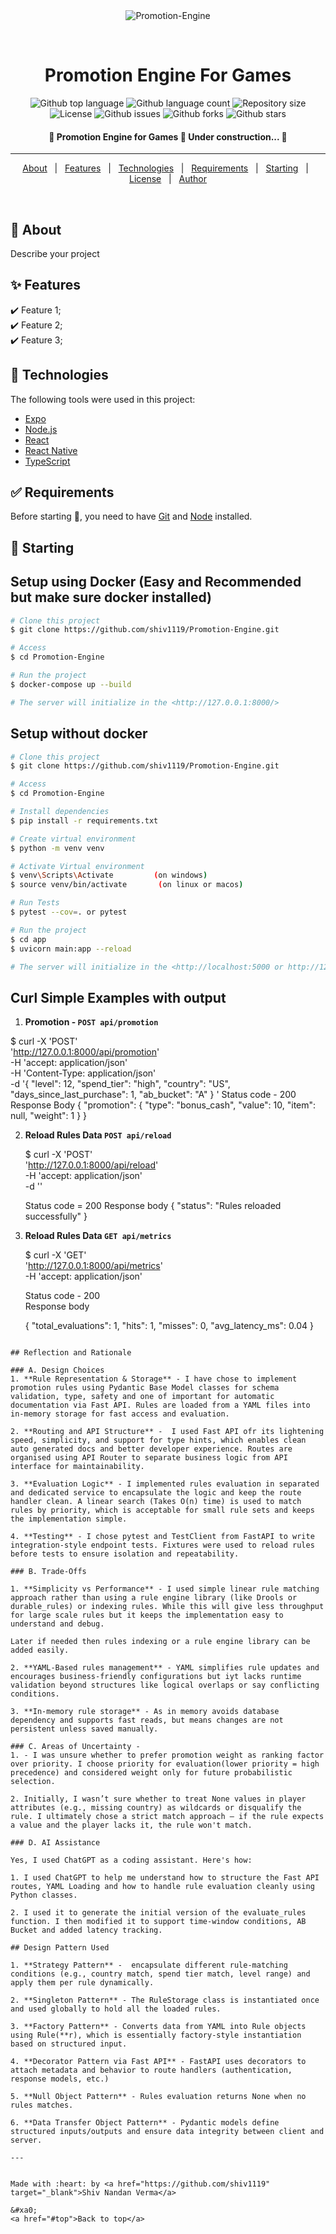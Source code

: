 <div align="center" id="top"> 
  <img src="./.github/app.gif" alt="Promotion-Engine" />

  &#xa0;
</div>

<h1 align="center">Promotion Engine For Games</h1>

<p align="center">
  <img alt="Github top language" src="https://img.shields.io/github/languages/top/shiv1119/Promotion-Engine?color=56BEB8">

  <img alt="Github language count" src="https://img.shields.io/github/languages/count/shiv1119/Promotion-Engine?color=56BEB8">

  <img alt="Repository size" src="https://img.shields.io/github/repo-size/shiv1119/Promotion-Engine?color=56BEB8">

  <img alt="License" src="https://img.shields.io/github/license/shiv1119/Promotion-Engine?color=56BEB8">

  <img alt="Github issues" src="https://img.shields.io/github/issues/shiv1119/Promotion-Engine?color=56BEB8" />

  <img alt="Github forks" src="https://img.shields.io/github/forks/shiv1119/Promotion-Engine?color=56BEB8" />

  <img alt="Github stars" src="https://img.shields.io/github/stars/shiv1119/Promotion-Engine?color=56BEB8" />
</p>

<!-- Status -->

<h4 align="center"> 
	🚧  Promotion Engine for Games 🚀 Under construction...  🚧
</h4> 

<hr>

<p align="center">
  <a href="#dart-about">About</a> &#xa0; | &#xa0; 
  <a href="#sparkles-features">Features</a> &#xa0; | &#xa0;
  <a href="#rocket-technologies">Technologies</a> &#xa0; | &#xa0;
  <a href="#white_check_mark-requirements">Requirements</a> &#xa0; | &#xa0;
  <a href="#checkered_flag-starting">Starting</a> &#xa0; | &#xa0;
  <a href="#memo-license">License</a> &#xa0; | &#xa0;
  <a href="https://github.com/shiv1119" target="_blank">Author</a>
</p>

<br>

## :dart: About ##

Describe your project

## :sparkles: Features ##

:heavy_check_mark: Feature 1;\
:heavy_check_mark: Feature 2;\
:heavy_check_mark: Feature 3;

## :rocket: Technologies ##

The following tools were used in this project:

- [Expo](https://expo.io/)
- [Node.js](https://nodejs.org/en/)
- [React](https://pt-br.reactjs.org/)
- [React Native](https://reactnative.dev/)
- [TypeScript](https://www.typescriptlang.org/)

## :white_check_mark: Requirements ##

Before starting :checkered_flag:, you need to have [Git](https://git-scm.com) and [Node](https://nodejs.org/en/) installed.

## :checkered_flag: Starting ##

## Setup using Docker (Easy and Recommended but make sure docker installed)

```bash
# Clone this project
$ git clone https://github.com/shiv1119/Promotion-Engine.git

# Access
$ cd Promotion-Engine

# Run the project
$ docker-compose up --build

# The server will initialize in the <http://127.0.0.1:8000/>
```


## Setup without docker
```bash
# Clone this project
$ git clone https://github.com/shiv1119/Promotion-Engine.git

# Access
$ cd Promotion-Engine

# Install dependencies
$ pip install -r requirements.txt

# Create virtual environment
$ python -m venv venv

# Activate Virtual environment
$ venv\Scripts\Activate         (on windows)
$ source venv/bin/activate       (on linux or macos)

# Run Tests
$ pytest --cov=. or pytest

# Run the project
$ cd app
$ uvicorn main:app --reload

# The server will initialize in the <http://localhost:5000 or http://127.0.0.1:8000>
```

## Curl Simple Examples with output

1. **Promotion - `POST api/promotion`**

  $ curl -X 'POST' \
      'http://127.0.0.1:8000/api/promotion' \
      -H 'accept: application/json' \
      -H 'Content-Type: application/json' \
      -d '{
      "level": 12,
      "spend_tier": "high",
      "country": "US",
      "days_since_last_purchase": 1,
      "ab_bucket": "A"
    }
    '
    Status code - 200
    Response Body 
    {
      "promotion": {
        "type": "bonus_cash",
        "value": 10,
        "item": null,
        "weight": 1
      }
    }

2. **Reload Rules Data `POST api/reload`**

	$ curl -X 'POST' \
    'http://127.0.0.1:8000/api/reload' \
    -H 'accept: application/json' \
    -d ''

    Status code = 200
    Response body
    {
      "status": "Rules reloaded successfully"
    }

3. **Reload Rules Data `GET api/metrics`**

	$ curl -X 'GET' \
    'http://127.0.0.1:8000/api/metrics' \
    -H 'accept: application/json'

    Status code - 200	
    Response body

    {
      "total_evaluations": 1,
      "hits": 1,
      "misses": 0,
      "avg_latency_ms": 0.04
    }
```

## Reflection and Rationale

### A. Design Choices
1. **Rule Representation & Storage** - I have chose to implement promotion rules using Pydantic Base Model classes for schema validation, type, safety and one of important for automatic documentation via Fast API. Rules are loaded from a YAML files into in-memory storage for fast access and evaluation.

2. **Routing and API Structure** -  I used Fast API ofr its lightening speed, simplicity, and support for type hints, which enables clean auto generated docs and better developer experience. Routes are organised using API Router to separate business logic from API interface for maintainability.

3. **Evaluation Logic** - I implemented rules evaluation in separated and dedicated service to encapsulate the logic and keep the route handler clean. A linear search (Takes O(n) time) is used to match rules by priority, which is acceptable for small rule sets and keeps the implementation simple.

4. **Testing** - I chose pytest and TestClient from FastAPI to write integration-style endpoint tests. Fixtures were used to reload rules before tests to ensure isolation and repeatability.

### B. Trade-Offs

1. **Simplicity vs Performance** - I used simple linear rule matching approach rather than using a rule engine library (like Drools or durable_rules) or indexing rules. While this will give less throughput for large scale rules but it keeps the implementation easy to understand and debug. 

Later if needed then rules indexing or a rule engine library can be added easily.

2. **YAML-Based rules management** - YAML simplifies rule updates and encourages business-friendly configurations but iyt lacks runtime validation beyond structures like logical overlaps or say conflicting conditions.

3. **In-memory rule storage** - As in memory avoids database dependency and supports fast reads, but means changes are not persistent unless saved manually.

### C. Areas of Uncertainty - 
1. - I was unsure whether to prefer promotion weight as ranking factor over priority. I choose priority for evaluation(lower priority = high precedence) and considered weight only for future probabilistic selection.

2. Initially, I wasn’t sure whether to treat None values in player attributes (e.g., missing country) as wildcards or disqualify the rule. I ultimately chose a strict match approach — if the rule expects a value and the player lacks it, the rule won't match.

### D. AI Assistance

Yes, I used ChatGPT as a coding assistant. Here's how:

1. I used ChatGPT to help me understand how to structure the Fast API routes, YAML Loading and how to handle rule evaluation cleanly using Python classes.

2. I used it to generate the initial version of the evaluate_rules function. I then modified it to support time-window conditions, AB Bucket and added latency tracking.

## Design Pattern Used

1. **Strategy Pattern** -  encapsulate different rule-matching conditions (e.g., country match, spend tier match, level range) and apply them per rule dynamically.

2. **Singleton Pattern** - The RuleStorage class is instantiated once and used globally to hold all the loaded rules.

3. **Factory Pattern** - Converts data from YAML into Rule objects using Rule(**r), which is essentially factory-style instantiation based on structured input.

4. **Decorator Pattern via Fast API** - FastAPI uses decorators to attach metadata and behavior to route handlers (authentication, response models, etc.)

5. **Null Object Pattern** - Rules evaluation returns None when no rules matches.

6. **Data Transfer Object Pattern** - Pydantic models define structured inputs/outputs and ensure data integrity between client and server.

---


Made with :heart: by <a href="https://github.com/shiv1119" target="_blank">Shiv Nandan Verma</a>

&#xa0;
<a href="#top">Back to top</a>
